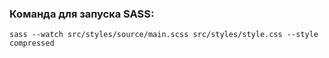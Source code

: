 ### Команда для запуска SASS:
```
sass --watch src/styles/source/main.scss src/styles/style.css --style compressed
